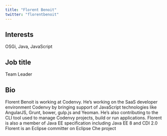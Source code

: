 ```yaml
---
title: "Florent Benoit"
twitter: "florentbenoit"
---
```


## Interests

OSGi, Java, JavaScript

## Job title

Team Leader

## Bio

Florent Benoit is working at Codenvy. He’s working on the SaaS developer
environment Codenvy by bringing support of JavaScript technologies like
AngularJS, Grunt, bower, gulp.js and Yeoman. He’s also contributing to
the CLI tool used to manage Codenvy projects, build or run applications.
Florent is also a member of Java EE specification including Java EE 8
and CDI 2.0  
Florent is an Eclipse committer on Eclipse Che project
